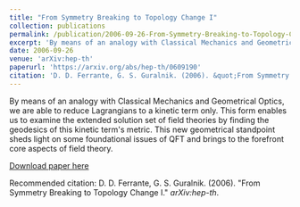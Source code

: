 ```yaml
---
title: "From Symmetry Breaking to Topology Change I"
collection: publications
permalink: /publication/2006-09-26-From-Symmetry-Breaking-to-Topology-Change-I
excerpt: 'By means of an analogy with Classical Mechanics and Geometrical Optics, we are able to reduce Lagrangians to a kinetic term only. This form enables us to examine the extended solution set of field theories by finding the geodesics of this kinetic term's metric. This new geometrical standpoint sheds light on some foundational issues of QFT and brings to the forefront core aspects of field theory.'
date: 2006-09-26
venue: 'arXiv:hep-th'
paperurl: 'https://arxiv.org/abs/hep-th/0609190'
citation: 'D. D. Ferrante, G. S. Guralnik. (2006). &quot;From Symmetry Breaking to Topology Change I.&quot; <i>arXiv:hep-th</i>.'
---
```

By means of an analogy with Classical Mechanics and Geometrical Optics, we are able to reduce Lagrangians to a kinetic term only. This form enables us to examine the extended solution set of field theories by finding the geodesics of this kinetic term's metric. This new geometrical standpoint sheds light on some foundational issues of QFT and brings to the forefront core aspects of field theory.

[Download paper here](https://arxiv.org/abs/hep-th/0609190)

Recommended citation: D. D. Ferrante, G. S. Guralnik. (2006). "From Symmetry Breaking to Topology Change I." <i>arXiv:hep-th</i>.
